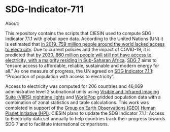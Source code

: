 # SDG-Indicator-711

About:

This repository contains the scripts that CIESIN used to compute SDG Indicator 7.1.1 with global open data. According to the United Nations (UN) it is estimated that [in 2019, 759 million people around the world lacked access to electricity](https://unstats.un.org/sdgs/report/2021/goal-07/). Due to current policies and the impact of COVID-19, it is predicted that [by 2030, 660 million people will still not have access to electricity, with a majority residing in Sub-Saharan Africa](https://unstats.un.org/sdgs/report/2021/goal-07/). [SDG 7](https://sdgs.un.org/goals/goal7) aims to “ensure access to affordable, reliable, sustainable and modern energy for all.” As one measure of progress, the UN agreed on [SDG Indicator 7.1.1](https://unstats.un.org/sdgs/metadata/?Text=&Goal=&Target=7.1): “Proportion of population with access to electricity”.

Access to electricity was computed for 206 countries and 46,069 administrative level 2 subnational units using [Visible and Infrared Imaging Suite (VIIRS) nighttime lights](https://eogdata.mines.edu/products/vnl/) and [WorldPop](https://www.worldpop.org/) gridded population data with a combination of zonal statistics and table calculations. This work was completed in support of the [Group on Earth Observations (GEO)](https://earthobservations.org/index.php) [Human Planet Initiative (HPI)](https://ghsl.jrc.ec.europa.eu/HPI.php). CIESIN plans to update the SDG Indicator 7.1.1: Access to Electricity data set annually to help countries track their progress towards SDG 7 and to facilitate international comparisons.
